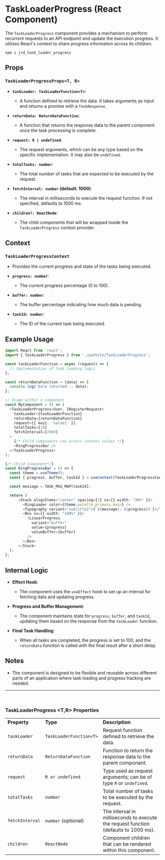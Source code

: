 # TaskLoaderProgress (React Component)

The `TaskLoaderProgress` component provides a mechanism to perform recurrent requests to an API endpoint and update the execution progress. It utilizes React's context to share progress information across its children.

```
npm i jrd_task_loader_progress
```

## Props

### `TaskLoaderProgressProps<T, R>`
- **`taskLoader: TaskLoaderFunction<T>`**: 
  - A function defined to retrieve the data. It takes arguments as input and returns a promise with a `TaskResponse`.
  
- **`returnData: ReturnDataFunction`**: 
  - A function that returns the response data to the parent component once the task processing is complete.
  
- **`request: R | undefined`**: 
  - The request arguments, which can be any type based on the specific implementation. It may also be `undefined`.

- **`totalTasks: number`**: 
  - The total number of tasks that are expected to be executed by the request.

- **`fetchInterval: number` (default: 1000)**: 
  - The interval in milliseconds to execute the request function. If not specified, defaults to 1000 ms.

- **`children?: ReactNode`**: 
  - The child components that will be wrapped inside the `TaskLoaderProgress` context provider.

## Context
### `TaskLoaderProgressContext`
- Provides the current progress and state of the tasks being executed.

- **`progress: number`**: 
  - The current progress percentage (0 to 100).

- **`buffer: number`**: 
  - The buffer percentage indicating how much data is pending.

- **`taskId: number`**: 
  - The ID of the current task being executed.

## Example Usage

```typescript
import React from 'react';
import { TaskLoaderProgress } from './path/to/TaskLoaderProgress';

const taskLoaderFunction = async (request) => {
  // Implementation of task loading logic
};

const returnDataFunction = (data) => {
  console.log('Data returned:', data);
};

// Usage within a component
const MyComponent = () => (
  <TaskLoaderProgress<User, IRegisterRequest>
    taskLoader={taskLoaderFunction}
    returnData={returnDataFunction}
    request={{ key1: 'value1' }}
    totalTasks={10}
    fetchInterval={2000}
  >
    {/* Child components can access context values */}
    <RingProgressBar />
  </TaskLoaderProgress>
);

{/* Child component*/}
const RingProgressBar = () => {
  const theme = useTheme();
  const { progress, buffer, taskId } = useContext(TaskLoaderProgressContext);

  const message = TASK_MSG_MAP[taskId];

  return (
      <Stack alignItems="center" spacing={2} sx={{ width: "30%" }}>
        <RingLoader color={theme.palette.primary.main} />
        <Typography variant="subtitle2">{`${message}: ${progress}%`}</Typography>
        <Box sx={{ width: "100%" }}>
          <LinearProgress
            variant="buffer"
            value={progress}
            valueBuffer={buffer}
          />
        </Box>
      </Stack>
  );
};
```

## Internal Logic

- **Effect Hook**: 
  - The component uses the `useEffect` hook to set up an interval for fetching data and updating progress.

- **Progress and Buffer Management**: 
  - The component maintains state for `progress`, `buffer`, and `taskId`, updating them based on the response from the `taskLoader` function.

- **Final Task Handling**: 
  - When all tasks are completed, the progress is set to 100, and the `returnData` function is called with the final result after a short delay.

## Notes
- The component is designed to be flexible and reusable across different parts of an application where task loading and progress tracking are needed.

---
<br/>

### TaskLoaderProgress <T,R> Properties

|  |                   |                                                                                     |
|----------------------------------|-------------------|-------------------------------------------------------------------------------------|
| **Property**                     | **Type**          | **Description**                                                                     |
| `taskLoader`                    | `TaskLoaderFunction<T>` | Request function defined to retrieve the data.                                     |
| `returnData`                    | `ReturnDataFunction` | Function to return the response data to the parent component.                     |
| `request`                       | `R or undefined`    | Type used as request arguments; can be of type `R` or `undefined`.                |
| `totalTasks`                    | `number`          | Total number of tasks to be executed by the request.                               |
| `fetchInterval`                 | `number` (optional) | The interval in milliseconds to execute the request function (defaults to 1000 ms). |
| `children`                      | `ReactNode`  | Component children that can be rendered within this component.                      |
